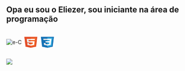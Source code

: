 ## Opa eu sou o Eliezer, sou iniciante na área de programação

<div style="display: inline_block"><br>
  <img align="center" alt="e-C" height="30" width="40" src="https://cdn.jsdelivr.net/gh/devicons/devicon@latest/devicon.min.css">
  <img align="center" alt="e-HTML" height="30" width="40" src="https://raw.githubusercontent.com/devicons/devicon/master/icons/html5/html5-original.svg">
  <img align="center" alt="e-CSS" height="30" width="40" src="https://raw.githubusercontent.com/devicons/devicon/master/icons/css3/css3-original.svg">
</div>
  
  ##
 
<div> 
  <a href = "mailto:eliezerzx01@gmail.com"><img src="https://img.shields.io/badge/-Gmail-%23333?style=for-the-badge&logo=gmail&logoColor=white" target="_blank"></a>
</div>
